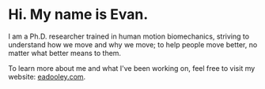 # Hi. My name is Evan.
I am a Ph.D. researcher trained in human motion biomechanics, striving to understand how we move and why we move; to help people move better, no matter what better means to them.

To learn more about me and what I've been working on, feel free to visit my website: [eadooley.com](eadooley.com).

<!-- 
**edooley-biocorellc/edooley-biocorellc** is a ✨ _special_ ✨ repository because its `README.md` (this file) appears on your GitHub profile.

Here are some ideas to get you started:

- 🔭 I’m currently working on ...
- 🌱 I’m currently learning ...
- 👯 I’m looking to collaborate on ...
- 🤔 I’m looking for help with ...
- 💬 Ask me about ...
- 📫 How to reach me: ...
- 😄 Pronouns: ...
- ⚡ Fun fact: ...
-->
